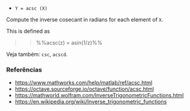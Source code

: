 * `Y = acsc (X)`

Compute the inverse cosecant in radians for each element of `X`.

This is defined as

>> %%acsc(z) = asin(1/z)%%

Veja também: `csc`, `acscd`.

### Referências

* https://www.mathworks.com/help/matlab/ref/acsc.html
* https://octave.sourceforge.io/octave/function/acsc.html
* https://mathworld.wolfram.com/InverseTrigonometricFunctions.html
* https://en.wikipedia.org/wiki/Inverse_trigonometric_functions
